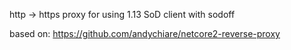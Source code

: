 http → https proxy for using 1.13 SoD client with sodoff

based on: https://github.com/andychiare/netcore2-reverse-proxy
